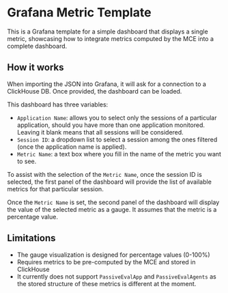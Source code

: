 # Grafana Metric Template

This is a Grafana template for a simple dashboard that displays a single metric, showcasing how to integrate metrics computed by the MCE into a complete dashboard.

## How it works

When importing the JSON into Grafana, it will ask for a connection to a ClickHouse DB. Once provided, the dashboard can be loaded.

This dashboard has three variables:

- `Application Name`: allows you to select only the sessions of a particular application, should you have more than one application monitored. Leaving it blank means that all sessions will be considered.
- `Session ID`: a dropdown list to select a session among the ones filtered (once the application name is applied).
- `Metric Name`: a text box where you fill in the name of the metric you want to see.

To assist with the selection of the `Metric Name`, once the session ID is selected, the first panel of the dashboard will provide the list of available metrics for that particular session.

Once the `Metric Name` is set, the second panel of the dashboard will display the value of the selected metric as a gauge. It assumes that the metric is a percentage value.

## Limitations

- The gauge visualization is designed for percentage values (0-100%)
- Requires metrics to be pre-computed by the MCE and stored in ClickHouse
- It currently does not support `PassiveEvalApp` and `PassiveEvalAgents` as the stored structure of these metrics is different at the moment.
